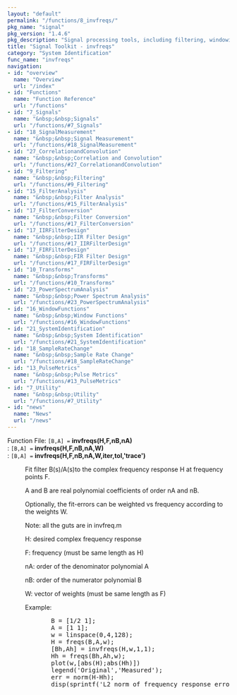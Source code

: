 ```yaml
---
layout: "default"
permalink: "/functions/8_invfreqs/"
pkg_name: "signal"
pkg_version: "1.4.6"
pkg_description: "Signal processing tools, including filtering, windowing and display functions."
title: "Signal Toolkit - invfreqs"
category: "System Identification"
func_name: "invfreqs"
navigation:
- id: "overview"
  name: "Overview"
  url: "/index"
- id: "Functions"
  name: "Function Reference"
  url: "/functions"
- id: "7_Signals"
  name: "&nbsp;&nbsp;Signals"
  url: "/functions/#7_Signals"
- id: "18_SignalMeasurement"
  name: "&nbsp;&nbsp;Signal Measurement"
  url: "/functions/#18_SignalMeasurement"
- id: "27_CorrelationandConvolution"
  name: "&nbsp;&nbsp;Correlation and Convolution"
  url: "/functions/#27_CorrelationandConvolution"
- id: "9_Filtering"
  name: "&nbsp;&nbsp;Filtering"
  url: "/functions/#9_Filtering"
- id: "15_FilterAnalysis"
  name: "&nbsp;&nbsp;Filter Analysis"
  url: "/functions/#15_FilterAnalysis"
- id: "17_FilterConversion"
  name: "&nbsp;&nbsp;Filter Conversion"
  url: "/functions/#17_FilterConversion"
- id: "17_IIRFilterDesign"
  name: "&nbsp;&nbsp;IIR Filter Design"
  url: "/functions/#17_IIRFilterDesign"
- id: "17_FIRFilterDesign"
  name: "&nbsp;&nbsp;FIR Filter Design"
  url: "/functions/#17_FIRFilterDesign"
- id: "10_Transforms"
  name: "&nbsp;&nbsp;Transforms"
  url: "/functions/#10_Transforms"
- id: "23_PowerSpectrumAnalysis"
  name: "&nbsp;&nbsp;Power Spectrum Analysis"
  url: "/functions/#23_PowerSpectrumAnalysis"
- id: "16_WindowFunctions"
  name: "&nbsp;&nbsp;Window Functions"
  url: "/functions/#16_WindowFunctions"
- id: "21_SystemIdentification"
  name: "&nbsp;&nbsp;System Identification"
  url: "/functions/#21_SystemIdentification"
- id: "18_SampleRateChange"
  name: "&nbsp;&nbsp;Sample Rate Change"
  url: "/functions/#18_SampleRateChange"
- id: "13_PulseMetrics"
  name: "&nbsp;&nbsp;Pulse Metrics"
  url: "/functions/#13_PulseMetrics"
- id: "7_Utility"
  name: "&nbsp;&nbsp;Utility"
  url: "/functions/#7_Utility"
- id: "news"
  name: "News"
  url: "/news"
---
```

<dl class="first-deftypefn">
<dt class="deftypefn" id="index-invfreqs_0028H_002cF_002cnB_002cnA_0029"><span class="category-def">Function File: </span><span><code class="def-type">[B,A] =</code> <strong class="def-name">invfreqs(H,F,nB,nA)</strong><a class="copiable-link" href="#index-invfreqs_0028H_002cF_002cnB_002cnA_0029"></a></span></dt>
<dt class="deftypefnx def-cmd-deftypefn" id="index-invfreqs_0028H_002cF_002cnB_002cnA_002cW_0029"><span class="category-def">: </span><span><code class="def-type">[B,A] =</code> <strong class="def-name">invfreqs(H,F,nB,nA,W)</strong><a class="copiable-link" href="#index-invfreqs_0028H_002cF_002cnB_002cnA_002cW_0029"></a></span></dt>
<dt class="deftypefnx def-cmd-deftypefn" id="index-invfreqs_0028H_002cF_002cnB_002cnA_002cW_002citer_002ctol_002c_0027trace_0027_0029"><span class="category-def">: </span><span><code class="def-type">[B,A] =</code> <strong class="def-name">invfreqs(H,F,nB,nA,W,iter,tol,'trace')</strong><a class="copiable-link" href="#index-invfreqs_0028H_002cF_002cnB_002cnA_002cW_002citer_002ctol_002c_0027trace_0027_0029"></a></span></dt>
<dd><p>Fit filter B(s)/A(s)to the complex frequency response H at frequency
 points F.
</p>
<p>A and B are real polynomial coefficients of order nA and nB.
</p>
<p>Optionally, the fit-errors can be weighted vs frequency according to
 the weights W.
</p>
<p>Note: all the guts are in invfreq.m
</p>
<p>H: desired complex frequency response
</p>
<p>F: frequency (must be same length as H)
</p>
<p>nA: order of the denominator polynomial A
</p>
<p>nB: order of the numerator polynomial B
</p>
<p>W: vector of weights (must be same length as F)
</p>
<p>Example:
 </p><div class="example">
<pre class="example-preformatted">       B = [1/2 1];
       A = [1 1];
       w = linspace(0,4,128);
       H = freqs(B,A,w);
       [Bh,Ah] = invfreqs(H,w,1,1);
       Hh = freqs(Bh,Ah,w);
       plot(w,[abs(H);abs(Hh)])
       legend('Original','Measured');
       err = norm(H-Hh);
       disp(sprintf('L2 norm of frequency response error = %f',err));
 </pre></div>
</dd></dl>